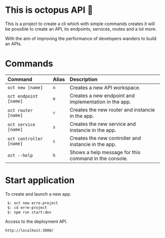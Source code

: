 # This is octopus API 🐙

This is a project to create a cli which with simple commands creates it will be possible to create an API, its endpoints, services, routes and a lot more.

With the aim of improving the performance of developers wanders to build an APIs.

# Commands

| Command | Alias | Description |
| :---------- | :--------- |  :--------- |
| `oct new [name]` | `n` | Creates a new API workspace.|
| `oct endpoint [name]` | `e` | Creates a new endpoint and implementation in the app. |
| `oct router [name]` | `r` | Creates the new router and instancie in the app. |
| `oct service [name]` | `s` | Creates the new service and instancie in the app. |
| `oct controller [name]` | `c` | Creates the new controller and instancie in the app. |
| `oct --help` | `h` | Shows a help message for this command in the console.|

# Start application

To create and launch a new app.

```bash
 $: oct new erre-project 
 $: cd erre-project
 $: npm run start:dev
```

Access to the deployment API.
```bash
http://localhost:3000/
```
